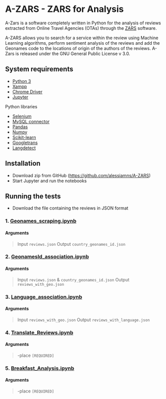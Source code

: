 # A-ZARS - ZARS for Analysis
A-Zars is a software completely written in Python for the analysis of reviews extracted from Online Travel Agencies (OTAs) through the [ZARS](https://github.com/alessiamns/ZARS) software. 

A-ZARS allows you to search for a service within the review using Machine Learning algorithms, perform sentiment analysis of the reviews and add the Geonames code to the locations of origin of the authors of the reviews. A-Zars is released under the GNU General Public License v 3.0.

## System requirements

* [Python 3](https://www.python.org/downloads/)
* [Xampp](https://www.apachefriends.org/download.html)
* [Chrome Driver](https://chromedriver.chromium.org/)
* [Jupyter](https://jupyter.org/)

Python libraries

* [Selenium](https://www.selenium.dev/downloads/)
* [MySQL connector](https://www.mysql.com/it/products/connector/)
* [Pandas](https://pandas.pydata.org/)
* [Numpy](https://numpy.org/)
* [Scikit-learn](https://scikit-learn.org/)
* [Googletrans](https://py-googletrans.readthedocs.io/en/latest/)
* [Langdetect](https://pypi.org/project/langdetect/)

## Installation

* Download zip from GitHub (https://github.com/alessiamns/A-ZARS) 
* Start Jupyter and run the notebooks

## Running the tests

* Download the file containing the reviews in JSON format

### 1. [Geonames_scraping.ipynb](Geonames_scraping.ipynb)

#### Arguments
> Input `reviews.json`
> Output `country_geonames_id.json`

### 2. [GeonamesId_association.ipynb](GeonamesId_association.ipynb)

#### Arguments
> Input `reviews.json` & `country_geonames_id.json`
> Output `reviews_with_geo.json`

### 3. [Language_association.ipynb](Language_association.ipynb)

#### Arguments
> Input `reviews_with_geo.json`
> Output `reviews_with_language.json`

### 4. [Translate_Reviews.ipynb](Translate_Reviews.ipynb)

#### Arguments
> -place `[REQUIRED]`


### 5. [Breakfast_Analysis.ipynb](Breakfast_Analysis.ipynb)

#### Arguments
> -place `[REQUIRED]`


